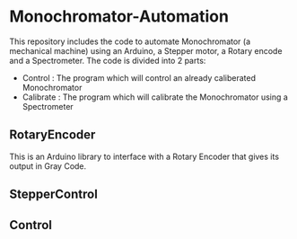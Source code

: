 # Monochromator-Automation

This repository includes the code to automate Monochromator (a mechanical machine) using an Arduino, a Stepper motor, a Rotary encode and a Spectrometer.
The code is divided into 2 parts:
- Control : The program which will control an already caliberated Monochromator
- Calibrate : The program which will calibrate the Monochromator using a Spectrometer

## RotaryEncoder
This is an Arduino library to interface with a Rotary Encoder that gives its output in Gray Code.

## StepperControl

## Control
